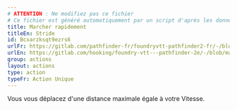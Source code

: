 ```yaml
---
# ATTENTION : Ne modifiez pas ce fichier
# Ce fichier est généré automatiquement par un script d'après les données du module Foundry VTT officiel et de sa traduction
title: Marcher rapidement
titleEn: Stride
id: Bcxarzksqt9ezrs6
urlFr: https://gitlab.com/pathfinder-fr/foundryvtt-pathfinder2-fr/-/blob/master/data/actions/Bcxarzksqt9ezrs6.htm
urlEn: https://gitlab.com/hooking/foundry-vtt---pathfinder-2e/-/blob/master/packs/data/actions.db/stride.json
group: actions
layout: actions
type: action
typeFr: Action Unique
---
```

Vous vous déplacez d'une distance maximale égale à votre Vitesse.
